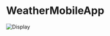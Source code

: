 # WeatherMobileApp
![Display](https://user-images.githubusercontent.com/79706766/115508264-4f621c00-a2a7-11eb-81f5-6dc76ea28f52.PNG)
